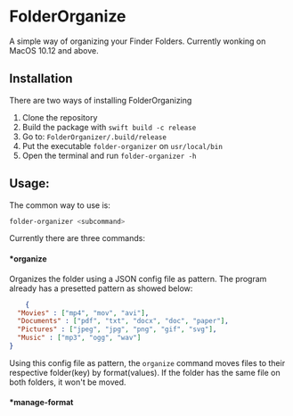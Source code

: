 # FolderOrganize
A simple way of organizing your Finder Folders.
Currently wonking on MacOS 10.12 and above.

## Installation
There are two ways of installing FolderOrganizing
1. Clone the repository
2. Build the package with `swift build -c release`
3. Go to: `FolderOrganizer/.build/release`
4. Put the executable `folder-organizer` on `usr/local/bin`
5. Open the terminal and run `folder-organizer -h`

## Usage:
The common way to use is: 
```bash
folder-organizer <subcommand>
```

Currently there are three commands: 

#### *organize 

Organizes the folder using a JSON config file as pattern. The program already has a presetted pattern as
showed below:
```json
    {
  "Movies" : ["mp4", "mov", "avi"],
  "Documents" : ["pdf", "txt", "docx", "doc", "paper"],
  "Pictures" : ["jpeg", "jpg", "png", "gif", "svg"],
  "Music" : ["mp3", "ogg", "wav"]
}
```
Using this config file as pattern, the `organize` command moves files to their respective folder(key) by format(values). If the folder has the same file on both folders, it won't be moved.

#### *manage-format



